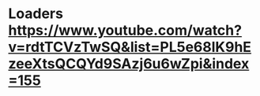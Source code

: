 # Loaders https://www.youtube.com/watch?v=rdtTCVzTwSQ&list=PL5e68lK9hEzeeXtsQCQYd9SAzj6u6wZpi&index=155